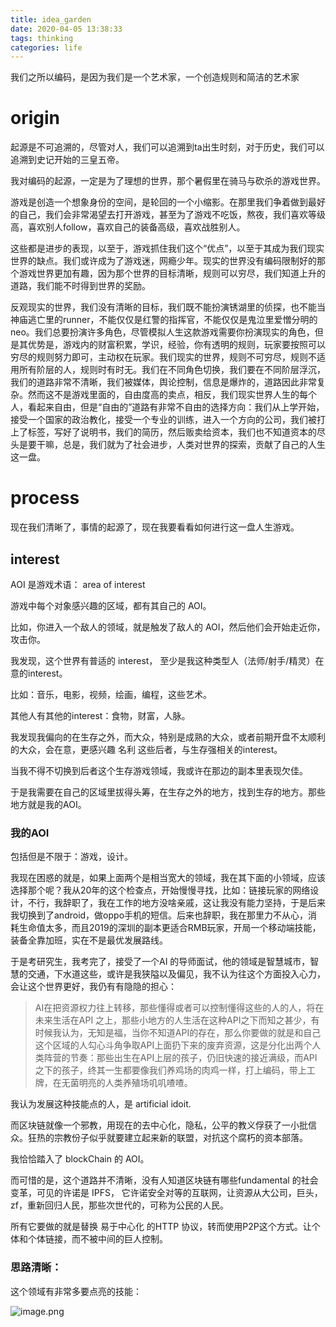 ```yaml
---
title: idea_garden
date: 2020-04-05 13:38:33
tags: thinking
categories: life
---
```


我们之所以编码，是因为我们是一个艺术家，一个创造规则和简洁的艺术家

<!--more-->

# origin

起源是不可追溯的，尽管对人，我们可以追溯到ta出生时刻，对于历史，我们可以追溯到史记开始的三皇五帝。

我对编码的起源，一定是为了理想的世界，那个暑假里在骑马与砍杀的游戏世界。

游戏是创造一个想象身份的空间，是轮回的一个小缩影。在那里我们争着做到最好的自己，我们会非常渴望去打开游戏，甚至为了游戏不吃饭，熬夜，我们喜欢等级高，喜欢别人follow，喜欢自己的装备高级，喜欢战胜别人。

这些都是进步的表现，以至于，游戏抓住我们这个“优点”，以至于其成为我们现实世界的缺点。我们或许成为了游戏迷，网瘾少年。现实的世界没有编码限制好的那个游戏世界更加有趣，因为那个世界的目标清晰，规则可以穷尽，我们知道上升的道路，我们能不时得到世界的奖励。

反观现实的世界，我们没有清晰的目标，我们既不能扮演锈湖里的侦探，也不能当神庙逃亡里的runner，不能仅仅是红警的指挥官，不能仅仅是鬼泣里爱憎分明的neo。我们总要扮演许多角色，尽管模拟人生这款游戏需要你扮演现实的角色，但是其优势是，游戏内的财富积累，学识，经验，你有透明的规则，玩家要按照可以穷尽的规则努力即可，主动权在玩家。我们现实的世界，规则不可穷尽，规则不适用所有阶层的人，规则时有时无。我们在不同角色切换，我们要在不同阶层浮沉，我们的道路非常不清晰，我们被媒体，舆论控制，信息是爆炸的，道路因此非常复杂。然而这不是游戏里面的，自由度高的卖点，相反，我们现实世界人生的每个人，看起来自由，但是“自由的”道路有非常不自由的选择方向：我们从上学开始，接受一个国家的政治教化，接受一个专业的训练，进入一个方向的公司，我们被打上了标签，写好了说明书，我们的简历，然后贩卖给资本，我们也不知道资本的尽头是要干嘛，总是，我们就为了社会进步，人类对世界的探索，贡献了自己的人生这一盘。

# process

现在我们清晰了，事情的起源了，现在我要看看如何进行这一盘人生游戏。

## interest

AOI 是游戏术语： area of interest

游戏中每个对象感兴趣的区域，都有其自己的 AOI。

比如，你进入一个敌人的领域，就是触发了敌人的 AOI，然后他们会开始走近你，攻击你。

我发现，这个世界有普适的 interest， 至少是我这种类型人（法师/射手/精灵）在意的interest。

比如：音乐，电影，视频，绘画，编程，这些艺术。

其他人有其他的interest：食物，财富，人脉。

我发现我偏向的在生存之外，而大众，特别是成熟的大众，或者前期开盘不太顺利的大众，会在意，更感兴趣 名利 这些后者，与生存强相关的interest。

当我不得不切换到后者这个生存游戏领域，我或许在那边的副本里表现欠佳。

于是我需要在自己的区域里拔得头筹，在生存之外的地方，找到生存的地方。那些地方就是我的AOI。

### 我的AOI

包括但是不限于：游戏，设计。

我现在困惑的就是，如果上面两个是相当宽大的领域，我在其下面的小领域，应该选择那个呢？我从20年的这个检查点，开始慢慢寻找，比如：链接玩家的网络设计，不行，我辞职了，我在工作的地方没啥亲戚，这让我没有能力坚持，于是后来我切换到了android，做oppo手机的短信。后来也辞职，我在那里力不从心，消耗生命值太多，而且2019的深圳的副本更适合RMB玩家，开局一个移动端技能，装备全靠加班，实在不是最优发展路线。

于是考研究生，我考完了，接受了一个AI 的导师面试，他的领域是智慧城市，智慧的交通，下水道这些，或许是我狭隘以及偏见，我不认为往这个方面投入心力，会让这个世界更好，我仍有有隐隐的担心：

>AI在把资源权力往上转移，那些懂得或者可以控制懂得这些的人的人，将在未来生活在API 之上，那些小地方的人生活在这种API之下而知之甚少，有时候我认为，无知是福，当你不知道API的存在，那么你要做的就是和自己这个区域的人勾心斗角争取API上面扔下来的废弃资源，这是分化出两个人类阵营的节奏：那些出生在API上层的孩子，仍旧快速的接近满级，而API之下的孩子，终其一生都要像我们养鸡场的肉鸡一样，打上编码，带上工牌，在无菌明亮的人类养殖场叽叽喳喳。

我认为发展这种技能点的人，是 artificial idoit.

而区块链就像一个邪教，用现在的去中心化，隐私，公平的教义俘获了一小批信众。狂热的宗教份子似乎就要建立起来新的联盟，对抗这个腐朽的资本部落。

我恰恰踏入了 blockChain 的 AOI。

而可惜的是，这个道路并不清晰，没有人知道区块链有哪些fundamental 的社会变革，可见的许诺是 IPFS， 它许诺安全对等的互联网，让资源从大公司，巨头，zf，重新回归人民，那些次世代的，可称为公民的人民。

所有它要做的就是替换 易于中心化 的HTTP 协议，转而使用P2P这个方式。让个体和个体链接，而不被中间的巨人控制。

### 思路清晰：

这个领域有非常多要点亮的技能：

![image.png](https://i.loli.net/2020/04/05/nkUTf3pJI5MFVGK.png)
